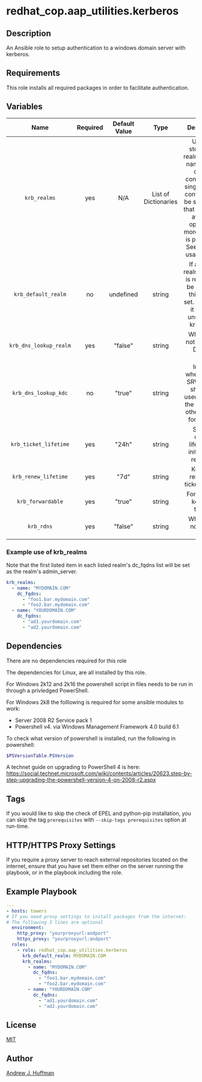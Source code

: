 # redhat\_cop.aap\_utilities.kerberos

## Description

An Ansible role to setup authentication to a windows domain server with kerberos.

## Requirements

This role installs all required packages in order to facilitate authentication.

## Variables

|Name|Required|Default Value|Type|Description|
|:---:|:---:|:---:|:---:|:---:|
|`krb_realms`|yes|N/A|List of Dictionaries|Used for storing the realm(domain) name and its domain controllers.  A single domain controller can be specified if that is the only available option, but more than one is preferable. See example usage below.|
|`krb_default_realm`|no|undefined|string|If a default realm(domain) is required to be specified this can be set.  Otherwise it remains unset in the krb5.conf.|
|`krb_dns_lookup_realm`|yes|"false"|string|Whether or not to lookup DNS via realm.|
|`krb_dns_lookup_kdc`|no|"true"|string|Indicate whether DNS SRV records should be used to locate the KDCs and other servers for a realm.|
|`krb_ticket_lifetime`|yes|"24h"|string|Sets the default lifetime for initial ticket requests.|
|`krb_renew_lifetime`|yes|"7d"|string|Kerberos renewable ticket lifetime.|
|`krb_forwardable`|yes|"true"|string|Forwardable kerberos tickets.|
|`krb_rdns`|yes|"false"|string|Whether or not to use rdns.|

### Example use of krb_realms

Note that the first listed item in each listed realm's dc_fqdns list will be set as the realm's admin_server.

```yaml
krb_realms:
  - name: "MYDOMAIN.COM"
    dc_fqdns:
      - "foo1.bar.mydomain.com"
      - "foo2.bar.mydomain.com"
  - name: "YOURDOMAIN.COM"
    dc_fqdns:
      - "ad1.yourdomain.com"
      - "ad2.yourdomain.com"
```

## Dependencies

There are no dependencies required for this role

The dependencies for Linux, are all installed by this role.

For Windows 2k12 and 2k16 the powershell script in files needs to be run in through a privledged PowerShell.

For Windows 2k8 the folllowing is required for some ansible modules to work:

* Server 2008 R2 Service pack 1
* Powershell v4. via Windows Management Framework 4.0 build 6.1

To check what version of powershell is installed, run the following in powershell:

```PowerShell
$PSVersionTable.PSVersion
```

A technet guide on upgrading to PowerShell 4 is here:
<https://social.technet.microsoft.com/wiki/contents/articles/20623.step-by-step-upgrading-the-powershell-version-4-on-2008-r2.aspx>

## Tags

If you would like to skip the check of EPEL and python-pip installation,
you can skip the tag `prerequisites` with `--skip-tags prerequisites` option at run-time.

## HTTP/HTTPS Proxy Settings

If you require a proxy server to reach external repositories located on the internet,
ensure that you have set them either on the server running the playbook, or in the playbook including the role.

## Example Playbook

```yaml
---
- hosts: towers
# If you need proxy settings to install packages from the internet:
# The following 3 lines are optional
  environment:
    http_proxy: "yourproxyurl:andport"
    https_proxy: "yourproxyurl:andport"
  roles:
    - role: redhat_cop.aap_utilities.kerberos
      krb_default_realm: MYDOMAIN.COM
      krb_realms:
        - name: "MYDOMAIN.COM"
          dc_fqdns:
            - "foo1.bar.mydomain.com"
            - "foo2.bar.mydomain.com"
        - name: "YOURDOMAIN.COM"
          dc_fqdns:
            - "ad1.yourdomain.com"
            - "ad2.yourdomain.com"
```

## License

[MIT](LICENSE)

## Author

[Andrew J. Huffman](https://github.com/ahuffman)
